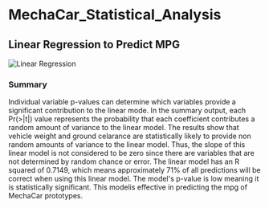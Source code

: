 # MechaCar_Statistical_Analysis

## Linear Regression to Predict MPG

![Linear Regression](https://user-images.githubusercontent.com/74462990/136870272-ed96a5fd-4b42-4e22-ae39-1542e3e02fbd.jpg)








### Summary
Individual variable p-values can determine which variables provide a significant contribution to the linear mode. In the summary output, each Pr(>|t|) value represents the probability that each coefficient contributes a random amount of variance to the linear model. The results show that vehicle weight and ground celarance are statistically likely to provide non random amounts of variance to the linear model. Thus, the slope of this linear model is not considered to be zero since there are variables that are not determined by random chance or error. The linear model has an R squared of 0.7149, which means approximately 71% of all predictions will be correct when using this linear model. The model's p-value is low meaning it is statistically significant. This modelis effective in predicting the mpg of MechaCar prototypes.
